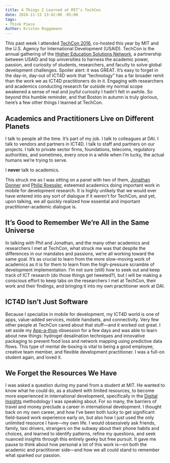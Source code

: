```yaml
---
title: 4 Things I Learned at MIT’s TechCon
date: 2016-11-15 13:42:00 -05:00
tags:
- Think Piece
Author: Kristen Roggemann
---
```


This past week I attended [TechCon 2016](http://www.hesntechcon.com/), co-hosted this year by MIT and the U.S. Agency for International Development (USAID). TechCon is the annual gathering of the [Higher Education Solutions Network](https://www.usaid.gov/hesn), a partnership between USAID and top universities to harness the academic power, passion, and curiosity of students, researchers, and faculty to solve global development challenges. Spoiler alert: it was GREAT. It’s easy to forget in the day-in, day-out of ICT4D work that “technology” has a far broader remit than the work we as ICT4D practitioners do in it. Engaging with researchers and academics conducting research far outside my normal scope awakened a sense of real and joyful curiosity I hadn’t felt in awhile. So beyond this humble reminder, and that Boston in autumn is truly glorious, here’s a few other things I learned at TechCon.

<!--more-->

## Academics and Practitioners Live on Different Planets

I talk to people all the time. It’s part of my job. I talk to colleagues at DAI. I talk to vendors and partners in ICT4D. I talk to staff and partners on our projects. I talk to private sector firms, foundations, telecoms, regulatory authorities, and sometimes, every once in a while when I’m lucky, the actual humans we’re trying to serve.

I **never** talk to academics.

This struck me as I was sitting on a panel with two of them, [Jonathan Donner](http://cariboudigital.net/dvteam/jonathan-donner/) and [Philip Roessler](https://philiproessler.net/), esteemed academics doing important work in mobile for development research. It is highly unlikely that we would ever have entered into any sort of dialogue if it weren’t for TechCon, and yet, upon talking, we all quickly realized how essential and important practitioner-academic dialogue is.

## It’s Good to Remember We’re All in the Same Universe

In talking with Phil and Jonathan, and the many other academics and researchers I met at TechCon, what struck me was that despite the differences in our mandates and passions, we’re all working toward the same goal. It’s as crucial to learn from the more slow-moving work of academics as it is for them to learn from the high-pressure scramble of development implementation. I’m not sure (still) how to seek out and keep track of ICT research (do those things get tweeted?), but I will be making a conscious effort to keep tabs on the researchers I met at TechCon, their work and their findings, and bringing it into my own practitioner work at DAI.

## ICT4D Isn’t Just Software

Because I specialize in mobile for development, my ICT4D world is one of apps, value-added services, mobile handsets, and connectivity. Very few other people at TechCon cared about that stuff—and it worked out great. I set aside my [App-a-thon](https://dai-global-digital.com/tags/?tag=appathon-2016) obsession for a few days and was able to learn about new things: hydrogel desalination techniques and innovative packaging to prevent food loss and network mapping using predictive data flows. This type of mental de-boxing is vital to being a good employee, creative team member, and flexible development practitioner. I was a full-on student again, and loved it.

## We Forget the Resources We Have

I was asked a question during my panel from a student at MIT. He wanted to know what he could do, as a student with limited resources, to become more experienced in international development, specifically in the [Digital Insights](https://dai-global-digital.com/tags/?tag=digital-insights) methodology I was speaking about. For so many, the barriers of travel and money preclude a career in international development. I thought back on my own career, and how I’ve been both lucky to get significant field-based work experience early on, but also how I just used the only unlimited resource I have—my own life. I would obsessively ask friends, family, taxi drivers, strangers on the subway about their phone habits and choices, and learned to identify patterns, refine my questions, and seek nuanced insights through this entirely geeky but free pursuit. It gave me pause to think about how personal a lot of this work is—on both the academic and practitioner side—and how we all could stand to remember what sparked our passion.